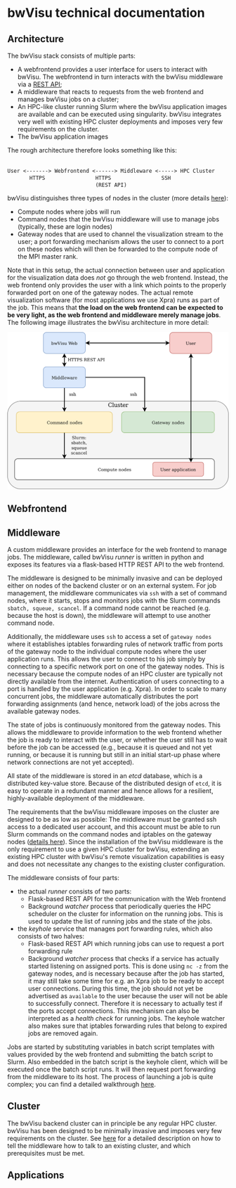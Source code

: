 # bwVisu technical documentation

## Architecture

The bwVisu stack consists of multiple parts:
* A webfrontend provides a user interface for users to interact with bwVisu. The webfrontend in turn interacts with the bwVisu middleware via a [REST API](middleware-api.md);
* A middleware that reacts to requests from the web frontend and manages bwVisu jobs on a cluster;
* An HPC-like cluster running Slurm where the bwVisu application images are available and can be executed using singularity. bwVisu integrates very well with existing HPC cluster deployments and imposes very few requirements on the cluster.
* The bwVisu application images

The rough architecture therefore looks something like this:
```

User <-------> Webfrontend <------> Middleware <-----> HPC Cluster
       HTTPS                HTTPS                SSH
                            (REST API)
```


bwVisu distinguishes three types of nodes in the cluster (more details [here](backend.md)):
* Compute nodes where jobs will run
* Command nodes that the bwVisu middleware will use to manage jobs (typically, these are login nodes)
* Gateway nodes that are used to channel the visualization stream to the user; a port forwarding mechanism allows the user to connect to a port on these nodes which will then be forwarded to the compute node of the MPI master rank.

Note that in this setup, the actual connection between user and application for the visualization data does *not* go through the web frontend. Instead, the web frontend only provides the user with a link which points to the properly forwarded port on one of the gateway nodes. The actual remote visualization software (for most applications we use Xpra) runs as part of the job.
This means that **the load on the web frontend can be expected to be very light, as the web frontend and middleware merely manage jobs**.
The following image illustrates the bwVisu architecture in more detail:

![bwVisu architecture](../img/architecture.png)


## Webfrontend

## Middleware
A custom middleware provides an interface for the web frontend to manage jobs. The middleware, called bwVisu *runner* is written in python and exposes its features via a flask-based HTTP REST API to the web frontend. 

The middleware is designed to be minimally invasive and can be deployed either on nodes of the backend cluster or on an external system. For job management, the middleware communicates via `ssh` with a set of command nodes, where it starts, stops and monitors jobs with the Slurm commands `sbatch, squeue, scancel`. If a command node cannot be reached (e.g. because the host is down), the middleware will attempt to use another command node.

Additionally, the middleware uses `ssh` to access a set of `gateway nodes` where it establishes iptables forwarding rules of network traffic from ports of the gateway node to the individual compute nodes where the user application runs. This allows the user to connect to his job simply by connecting to a specific network port on one of the gateway nodes. This is necessary because the compute nodes of an HPC cluster are typically not directly available from the internet.
Authentication of users connecting to a port is handled by the user application (e.g. Xpra). 
In order to scale to many concurrent jobs, the middleware automatically distributes the port forwarding assignments (and hence, network load) of the jobs across the available gateway nodes.

The state of jobs is continuously monitored from the gateway nodes. This allows the middleware to provide information to the web frontend whether the job is ready to interact with the user, or whether the user still has to wait before the job can be accessed (e.g., because it is queued and not yet running, or because it is running but still in an initial start-up phase where network connections are not yet accepted).

All state of the middleware is stored in an *etcd* database, which is a distributed key-value store. Because of the distributed design of `etcd`, it is easy to operate in a redundant manner and hence allows for a resilient, highly-available deployment of the middleware.

The requirements that the bwVisu middleware imposes on the cluster are designed to be as low as possible: The middleware must be granted ssh access to a dedicated user account, and this account must be able to run Slurm commands on the command nodes and iptables on the gateway nodes ([details here](backend.md)).
Since the installation of the bwVisu middleware is the only requirement to use a given HPC cluster for bwVisu, extending an existing HPC cluster with bwVisu's remote visualization capabilities is easy and does not necessitate any changes to the existing cluster configuration.

The middleware consists of four parts:
* the actual *runner* consists of two parts:
   * Flask-based REST API for the communication with the Web frontend
   * Background *watcher* process that periodically queries the HPC scheduler on the cluster for information on the running jobs. This is used to update the list of running jobs and the state of the jobs.
* the *keyhole* service that manages port forwarding rules, which also consists of two halves:
   * Flask-based REST API which running jobs can use to request a port forwarding rule
   * Background *watcher* process that checks if a service has actually started listening on assigned ports. This is done using `nc -z` from the gateway nodes, and is necessary because after the job has started, it may still take some time for e.g. an Xpra job to be ready to accept user connections. During this time, the job should not yet be advertised as `available` to the user because the user will not be able to successfully connect. Therefore it is necessary to actually test if the ports accept connections. This mechanism can also be interpreted as a *health check* for running jobs. The keyhole watcher also makes sure that iptables forwarding rules that belong to expired jobs are removed again.
   
Jobs are started by substituting variables in batch script templates with values provided by the web frontend and submitting the batch script to Slurm. Also embedded in the batch script is the keyhole client, which will be executed once the batch script runs. It will then request port forwarding from the middleware to its host. The process of launching a job is quite complex; you can find a detailed walkthrough [here](starting-job.md).



## Cluster
The bwVisu backend cluster can in principle be any regular HPC cluster. bwVisu has been designed to be minimally invasive and imposes very few requirements on the cluster. See [here](backend.md) for a detailed description on how to tell the middleware how to talk to an existing cluster, and which prerequisites must be met.

## Applications
